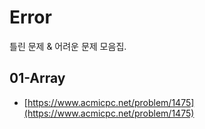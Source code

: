 # Error

틀린 문제 & 어려운 문제 모음집.

## 01-Array

- [https://www.acmicpc.net/problem/1475](https://www.acmicpc.net/problem/1475)